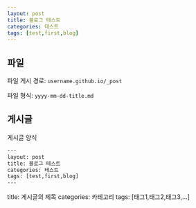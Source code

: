 ```yaml
---
layout: post
title: 블로그 테스트
categories: 테스트
tags: [test,first,blog]
---
```



## 파일
파일 게시 경로: `username.github.io/_post`

파일 형식: `yyyy-mm-dd-title.md`

## 게시글
게시글 양식

```html
---
layout: post
title: 블로그 테스트
categories: 테스트
tags: [test,first,blog]
---
```

title: 게시글의 제목
categories: 카테고리
tags: [태그1,태그2,태그3,...]










